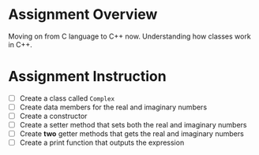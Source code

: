 # Assignment Overview

Moving on from C language to C++ now. Understanding how classes work in C++. 


# Assignment Instruction

- [ ] Create a class called `Complex`
- [ ] Create data members for the real and imaginary numbers
- [ ] Create a constructor
- [ ] Create a setter method that sets both the real and imaginary numbers
- [ ] Create **two** getter methods that gets the real and imaginary numbers
- [ ] Create a print function that outputs the expression